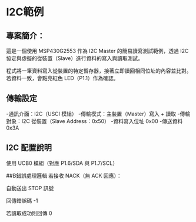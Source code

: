 # I2C範例

## 專案簡介：
這是一個使用 MSP430G2553 作為 I2C Master 的簡易讀寫測試範例，透過 I2C 協定與虛擬的從裝置（Slave）進行資料的寫入與讀取測試。

程式將一筆資料寫入從裝置的特定暫存器，接著立即讀回相同位址的內容並比對。若資料一致，會點亮紅色 LED（P1.1）作為確認。


## 傳輸設定
-通訊介面：I2C（USCI 模組）
-傳輸模式：主裝置（Master）寫入 + 讀取
-傳輸對象：I2C 從裝置（Slave Address：0x50）
-資料寫入位址	0x00
-傳送資料	0x3A


## I2C 配置說明
使用 UCB0 模組（對應 P1.6/SDA 與 P1.7/SCL）


##B錯誤處理邏輯
若接收 NACK（無 ACK 回應）：

自動送出 STOP 訊號

回傳錯誤碼 -1

若讀取成功則回傳 0
